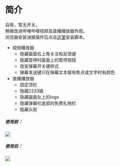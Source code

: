 # 简介

自用，暂无开关。  
稍微改进哔哩哔哩视频及直播播放器外观。  
浏览器安装油猴插件后点击[这里](https://github.com/xiaomaofeimao/bilibili_player_looks/raw/master/bilibili_player_looks.user.js)安装脚本。

- 视频播放器
    - 隐藏画面右上角关注和反馈键
    - 隐藏暂停时画面上的暂停按钮
    - 改变弹幕开关键样式
    - 弹幕发送键只在弹幕文本框有焦点或文字时有颜色
- 直播播放器
    - 固定顶栏
    - 隐藏2233娘
    - 隐藏画面左上的logo
    - 隐藏弹幕栏底部的免费礼物栏
    - 隐藏头衔

##### 使用前：  
![](http://wx3.sinaimg.cn/mw690/87155711ly1g1yv2nqj71j20ru0h5abr.jpg)
##### 使用后：  
![](http://wx1.sinaimg.cn/mw690/87155711ly1g1yv2r4nrnj20rx0h9abr.jpg)
